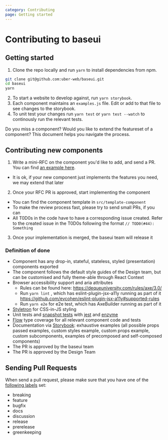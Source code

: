 ```yaml
---
category: Contributing
page: Getting started
---
```


# Contributing to baseui

## Getting started

1. Clone the repo locally and run `yarn` to install dependencies from npm.

```bash
git clone git@github.com:uber-web/baseui.git
cd baseui
yarn
```

2. To start a website to develop against, run `yarn storybook`.
3. Each component maintains an `examples.js` file. Edit or add to that file to see changes to the storybook.
4. To unit test your changes run `yarn test` or `yarn test --watch` to continously run the relevant tests.

Do you miss a component? Would you like to extend the featureset of a component?
This document helps you navigate the process.

## Contributing new components

1.  Write a mini-RFC on the component you'd like to add, and send a PR. You can find [an example here](https://github.com/uber-web/baseui/tree/master/src/template-component/README.md).

- It is ok, if your new component just implements the features you need, we may extend that later

2.  Once your RFC PR is approved, start implementing the component

- You can find the component template in `src/template-component`
- To make the review process fast, please try to send small PRs, if you can
- All T0D0s in the code have to have a corresponding issue created. Refer to the created issue in the T0D0s following the format `// TOD0(#44): Something`

3.  Once your implementation is merged, the baseui team will release it

### Definition of done

- Component has any drop-in, stateful, stateless, styled (presentation) components exported
- The component follows the default style guides of the Design team, but can be customised and fully theme-able through React Context
- Browser accessibility support and aria attributes
  - Rules can be found here: https://dequeuniversity.com/rules/axe/3.0/
  - Run `yarn lint` , which has eslint-plugin-jsx-a11y running as part of it https://github.com/evcohen/eslint-plugin-jsx-a11y#supported-rules
  - Run `yarn e2e` for e2e test, which has AxeBuilder running as part of it
- [Styletron](https://styletron.js.org/) for CSS-in-JS styling
- Unit tests and [snapshot tests](https://jestjs.io/docs/en/snapshot-testing) with [jest](https://jestjs.io/en/) and [enzyme](https://airbnb.io/enzyme/)
- [Flow](https://flow.org/) type coverage for all relevant component code and tests
- Documentation via [Storybook](https://storybook.js.org/): exhaustive examples (all possible props passed examples, custom styles example, custom props example, custom subcomponents, examples of precomposed and self-composed components)
- The PR is approved by the baseui team
- The PR is approved by the Design Team

## Sending Pull Requests

When send a pull request, please make sure that you have one of the [following labels](https://github.com/uber-workflow/probot-app-pr-label/blob/master/index.js#L20) set:

- breaking
- feature
- bugfix
- docs
- discussion
- release
- prerelease
- greenkeeping
